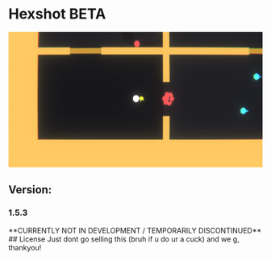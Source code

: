 # Hexshot BETA


![img](https://github.com/Michaeljsg05/michaeljsg05.github.io/blob/master/img/HexshotPic1.png?raw=true)

## Version:
<h3>1.5.3</h3>
**CURRENTLY NOT IN DEVELOPMENT / TEMPORARILY DISCONTINUED**
## License
Just dont go selling this (bruh if u do ur a cuck) and we g, thankyou!
